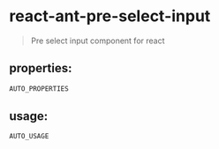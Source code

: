# react-ant-pre-select-input
> Pre select input component for react


## properties:
```javascript
AUTO_PROPERTIES
```

## usage:
```jsx
AUTO_USAGE
```
